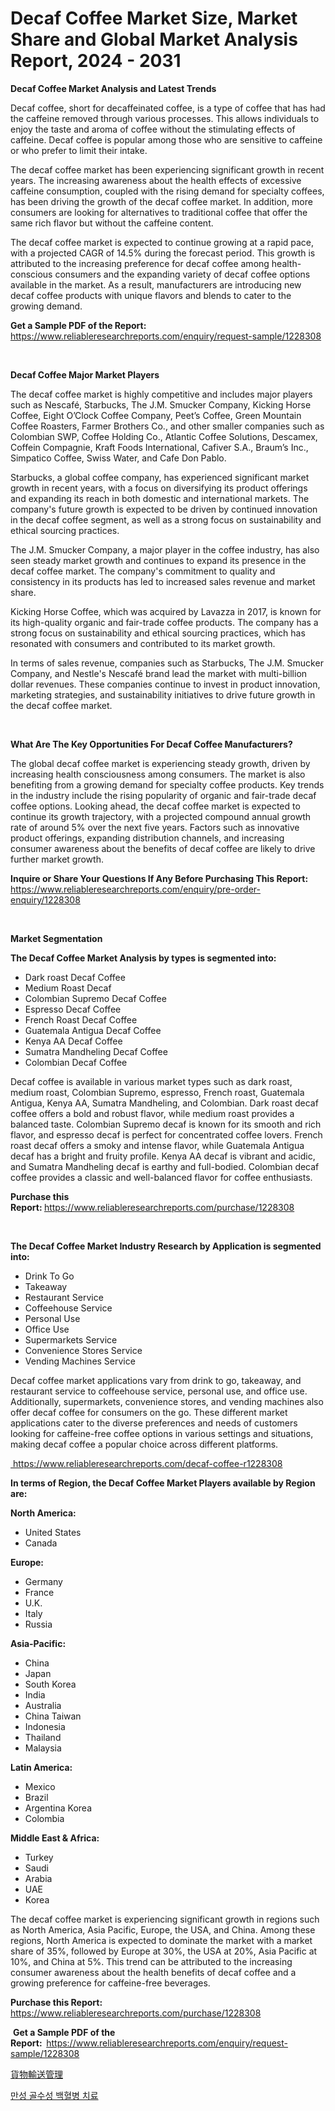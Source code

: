 <p><h1>Decaf Coffee Market Size, Market Share and Global Market Analysis Report, 2024 - 2031</h1></p><p><strong>Decaf Coffee Market Analysis and Latest Trends</strong></p>
<p><p>Decaf coffee, short for decaffeinated coffee, is a type of coffee that has had the caffeine removed through various processes. This allows individuals to enjoy the taste and aroma of coffee without the stimulating effects of caffeine. Decaf coffee is popular among those who are sensitive to caffeine or who prefer to limit their intake.</p><p>The decaf coffee market has been experiencing significant growth in recent years. The increasing awareness about the health effects of excessive caffeine consumption, coupled with the rising demand for specialty coffees, has been driving the growth of the decaf coffee market. In addition, more consumers are looking for alternatives to traditional coffee that offer the same rich flavor but without the caffeine content.</p><p>The decaf coffee market is expected to continue growing at a rapid pace, with a projected CAGR of 14.5% during the forecast period. This growth is attributed to the increasing preference for decaf coffee among health-conscious consumers and the expanding variety of decaf coffee options available in the market. As a result, manufacturers are introducing new decaf coffee products with unique flavors and blends to cater to the growing demand.</p></p>
<p><strong>Get a Sample PDF of the Report:&nbsp;</strong> <a href="https://www.reliableresearchreports.com/enquiry/request-sample/1228308">https://www.reliableresearchreports.com/enquiry/request-sample/1228308</a></p>
<p>&nbsp;</p>
<p><strong>Decaf Coffee Major Market Players</strong></p>
<p><p>The decaf coffee market is highly competitive and includes major players such as Nescafé, Starbucks, The J.M. Smucker Company, Kicking Horse Coffee, Eight O’Clock Coffee Company, Peet’s Coffee, Green Mountain Coffee Roasters, Farmer Brothers Co., and other smaller companies such as Colombian SWP, Coffee Holding Co., Atlantic Coffee Solutions, Descamex, Coffein Compagnie, Kraft Foods International, Cafiver S.A., Braum’s Inc., Simpatico Coffee, Swiss Water, and Cafe Don Pablo.</p><p>Starbucks, a global coffee company, has experienced significant market growth in recent years, with a focus on diversifying its product offerings and expanding its reach in both domestic and international markets. The company's future growth is expected to be driven by continued innovation in the decaf coffee segment, as well as a strong focus on sustainability and ethical sourcing practices.</p><p>The J.M. Smucker Company, a major player in the coffee industry, has also seen steady market growth and continues to expand its presence in the decaf coffee market. The company's commitment to quality and consistency in its products has led to increased sales revenue and market share.</p><p>Kicking Horse Coffee, which was acquired by Lavazza in 2017, is known for its high-quality organic and fair-trade coffee products. The company has a strong focus on sustainability and ethical sourcing practices, which has resonated with consumers and contributed to its market growth.</p><p>In terms of sales revenue, companies such as Starbucks, The J.M. Smucker Company, and Nestle's Nescafé brand lead the market with multi-billion dollar revenues. These companies continue to invest in product innovation, marketing strategies, and sustainability initiatives to drive future growth in the decaf coffee market.</p></p>
<p>&nbsp;</p>
<p><strong>What Are The Key Opportunities For Decaf Coffee Manufacturers?</strong></p>
<p><p>The global decaf coffee market is experiencing steady growth, driven by increasing health consciousness among consumers. The market is also benefiting from a growing demand for specialty coffee products. Key trends in the industry include the rising popularity of organic and fair-trade decaf coffee options. Looking ahead, the decaf coffee market is expected to continue its growth trajectory, with a projected compound annual growth rate of around 5% over the next five years. Factors such as innovative product offerings, expanding distribution channels, and increasing consumer awareness about the benefits of decaf coffee are likely to drive further market growth.</p></p>
<p><strong>Inquire or Share Your Questions If Any Before Purchasing This Report:</strong> <a href="https://www.reliableresearchreports.com/enquiry/pre-order-enquiry/1228308">https://www.reliableresearchreports.com/enquiry/pre-order-enquiry/1228308</a></p>
<p>&nbsp;</p>
<p><strong>Market Segmentation</strong></p>
<p><strong>The Decaf Coffee Market Analysis by types is segmented into:</strong></p>
<p><ul><li>Dark roast Decaf Coffee</li><li>Medium Roast Decaf</li><li>Colombian Supremo Decaf Coffee</li><li>Espresso Decaf Coffee</li><li>French Roast Decaf Coffee</li><li>Guatemala Antigua Decaf Coffee</li><li>Kenya AA Decaf Coffee</li><li>Sumatra Mandheling Decaf Coffee</li><li>Colombian Decaf Coffee</li></ul></p>
<p><p>Decaf coffee is available in various market types such as dark roast, medium roast, Colombian Supremo, espresso, French roast, Guatemala Antigua, Kenya AA, Sumatra Mandheling, and Colombian. Dark roast decaf coffee offers a bold and robust flavor, while medium roast provides a balanced taste. Colombian Supremo decaf is known for its smooth and rich flavor, and espresso decaf is perfect for concentrated coffee lovers. French roast decaf offers a smoky and intense flavor, while Guatemala Antigua decaf has a bright and fruity profile. Kenya AA decaf is vibrant and acidic, and Sumatra Mandheling decaf is earthy and full-bodied. Colombian decaf coffee provides a classic and well-balanced flavor for coffee enthusiasts.</p></p>
<p><strong>Purchase this Report:&nbsp;</strong><a href="https://www.reliableresearchreports.com/purchase/1228308">https://www.reliableresearchreports.com/purchase/1228308</a></p>
<p>&nbsp;</p>
<p><strong>The Decaf Coffee Market Industry Research by Application is segmented into:</strong></p>
<p><ul><li>Drink To Go</li><li>Takeaway</li><li>Restaurant Service</li><li>Coffeehouse Service</li><li>Personal Use</li><li>Office Use</li><li>Supermarkets Service</li><li>Convenience Stores Service</li><li>Vending Machines Service</li></ul></p>
<p><p>Decaf coffee market applications vary from drink to go, takeaway, and restaurant service to coffeehouse service, personal use, and office use. Additionally, supermarkets, convenience stores, and vending machines also offer decaf coffee for consumers on the go. These different market applications cater to the diverse preferences and needs of customers looking for caffeine-free coffee options in various settings and situations, making decaf coffee a popular choice across different platforms.</p></p>
<p><a href="https://www.reliableresearchreports.com/decaf-coffee-r1228308">&nbsp;https://www.reliableresearchreports.com/decaf-coffee-r1228308</a></p>
<p><strong>In terms of Region, the Decaf Coffee Market Players available by Region are:</strong></p>
<p>
    <p> <strong> North America: </strong>
        <ul>
            <li>United States</li>
            <li>Canada</li>
        </ul>
        </p> 
    <p> <strong> Europe: </strong>
        <ul>
            <li>Germany</li>
            <li>France</li>
            <li>U.K.</li>
            <li>Italy</li>
            <li>Russia</li>
        </ul>
        </p> 
    <p> <strong> Asia-Pacific: </strong>
        <ul>
            <li>China</li>
            <li>Japan</li>
            <li>South Korea</li>
            <li>India</li>
            <li>Australia</li>
            <li>China Taiwan</li>
            <li>Indonesia</li>
            <li>Thailand</li>
            <li>Malaysia</li>
        </ul>
        </p> 
    <p> <strong> Latin America: </strong>
        <ul>
            <li>Mexico</li>
            <li>Brazil</li>
            <li>Argentina Korea</li>
            <li>Colombia</li>
        </ul>
        </p> 
    <p> <strong> Middle East & Africa: </strong>
        <ul>
            <li>Turkey</li>
            <li>Saudi</li>
            <li>Arabia</li>
            <li>UAE</li>
            <li>Korea</li>
        </ul>
    </p>
    </p>
<p><p>The decaf coffee market is experiencing significant growth in regions such as North America, Asia Pacific, Europe, the USA, and China. Among these regions, North America is expected to dominate the market with a market share of 35%, followed by Europe at 30%, the USA at 20%, Asia Pacific at 10%, and China at 5%. This trend can be attributed to the increasing consumer awareness about the health benefits of decaf coffee and a growing preference for caffeine-free beverages.</p></p>
<p><strong>Purchase this Report: </strong><a href="https://www.reliableresearchreports.com/purchase/1228308">https://www.reliableresearchreports.com/purchase/1228308</a></p>
<p>&nbsp;<strong>Get a Sample PDF of the Report:&nbsp;&nbsp;</strong><a href="https://www.reliableresearchreports.com/enquiry/request-sample/1228308">https://www.reliableresearchreports.com/enquiry/request-sample/1228308</a></p>
<p><strong></strong></p>
<p><p><a href="https://medium.com/@orlohagenes_12279/%E8%B2%A8%E7%89%A9%E8%BC%B8%E9%80%81%E7%AE%A1%E7%90%86%E5%B8%82%E5%A0%B4-%E5%B8%82%E5%A0%B4cagr-%E5%B8%82%E5%A0%B4%E3%83%88%E3%83%AC%E3%83%B3%E3%83%89-%E3%81%8A%E3%82%88%E3%81%B3%E6%88%90%E9%95%B7%E6%88%A6%E7%95%A5%E3%81%AB%E9%96%A2%E3%81%99%E3%82%8B%E6%83%85%E5%A0%B1-3fd8555a9668">貨物輸送管理</a></p><p><a href="https://medium.com/@maryamsipes/%EB%A7%8C%EC%84%B1-%EA%B3%A8%EC%88%98%EC%84%B1-%EB%B0%B1%ED%98%88%EB%B3%91-%EC%B9%98%EB%A3%8C%EC%8B%9C%EC%9E%A5-%EC%9C%A0%ED%98%95-%EC%9D%91%EC%9A%A9-%EB%B0%8F-%EC%A7%80%EB%A6%AC%EB%B3%84-%EC%A2%85%ED%95%A9-%ED%8F%89%EA%B0%80-89290f774e64">만성 골수성 백혈병 치료</a></p></p>
